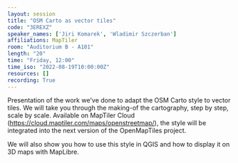 ```yaml
---
layout: session
title: "OSM Carto as vector tiles"
code: "3EREXZ"
speaker_names: ['Jiri Komarek', 'Wladimir Szczerban']
affiliations: MapTiler
room: "Auditorium B - A101"
length: "20"
time: "Friday, 12:00"
time_iso: "2022-08-19T10:00:00Z"
resources: []
recording: True
---
```


Presentation of the work we've done to adapt the OSM Carto style to vector tiles. We will take you through the making-of the cartography, step by step, scale by scale.
Available on MapTiler Cloud (https://cloud.maptiler.com/maps/openstreetmap/), the style will be integrated into the next version of the OpenMapTiles project.

We will also show you how to use this style in QGIS and how to display it on 3D maps with MapLibre.

